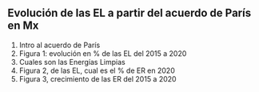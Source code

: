 
## Evolución de las EL a partir del acuerdo de París en Mx

1. Intro al acuerdo de París
1. Figura 1: evolución en % de las EL del 2015 a 2020
1. Cuales son las Energías Limpias
1. Figura 2, de las EL, cual es el % de ER en 2020
1. Figura 3, crecimiento de las ER del 2015 a 2020
